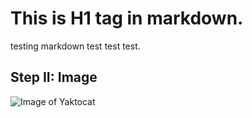 # This is H1 tag in markdown.
testing markdown test test test.

## Step II: Image
 ![Image of Yaktocat](https://octodex.github.com/images/yaktocat.png)
